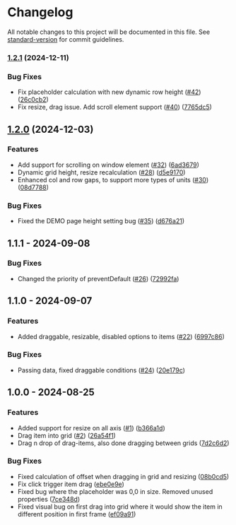 # Changelog

All notable changes to this project will be documented in this file. See [standard-version](https://github.com/conventional-changelog/standard-version) for commit guidelines.

### [1.2.1](https://github.com/skutam/angular-drag-drop-layout/compare/v1.2.0...v1.2.1) (2024-12-11)


### Bug Fixes

* Fix placeholder calculation with new dynamic row height ([#42](https://github.com/skutam/angular-drag-drop-layout/issues/42)) ([26c0cb2](https://github.com/skutam/angular-drag-drop-layout/commit/26c0cb2ae9b25c382e7c6504c4e4436662d766dc))
* Fix resize, drag issue. Add scroll element support ([#40](https://github.com/skutam/angular-drag-drop-layout/issues/40)) ([7765dc5](https://github.com/skutam/angular-drag-drop-layout/commit/7765dc5f10ac2f032f1a0e8dd69959c116eadf41))

## [1.2.0](https://github.com/skutam/angular-drag-drop-layout/compare/v1.1.1...v1.2.0) (2024-12-03)


### Features

* Add support for scrolling on window element ([#32](https://github.com/skutam/angular-drag-drop-layout/issues/32)) ([6ad3679](https://github.com/skutam/angular-drag-drop-layout/commit/6ad3679c4a3a31aba1b4c4c9ebd2467bfe73c278))
* Dynamic grid height, resize recalculation ([#28](https://github.com/skutam/angular-drag-drop-layout/issues/28)) ([d5e9170](https://github.com/skutam/angular-drag-drop-layout/commit/d5e917081eb6290b5e97b385b889389e63099a6b))
* Enhanced col and row gaps, to support more types of units ([#30](https://github.com/skutam/angular-drag-drop-layout/issues/30)) ([08d7788](https://github.com/skutam/angular-drag-drop-layout/commit/08d7788157d6c0d16e545d2388130e4a7b45f07b))


### Bug Fixes

* Fixed the DEMO page height setting bug ([#35](https://github.com/skutam/angular-drag-drop-layout/issues/35)) ([d676a21](https://github.com/skutam/angular-drag-drop-layout/commit/d676a21d3603bec976e0acb3846bc69d3af3eeda))

## 1.1.1 - 2024-09-08

### Bug Fixes

* Changed the priority of preventDefault ([#26](https://github.com/skutam/angular-drag-drop-layout/pull/26)) ([72992fa](https://github.com/skutam/angular-drag-drop-layout/commit/72992faac59f9117978fc1a523cd80ac121c68fe))

## 1.1.0 - 2024-09-07

### Features

* Added draggable, resizable, disabled options to items ([#22](https://github.com/skutam/angular-drag-drop-layout/pull/22)) ([6997c86](https://github.com/skutam/angular-drag-drop-layout/commit/6997c86e47317b0204b961231d8cb2158a659926))

### Bug Fixes

* Passing data, fixed draggable conditions ([#24](https://github.com/skutam/angular-drag-drop-layout/pull/24)) ([20e179c](https://github.com/skutam/angular-drag-drop-layout/commit/20e179ce9dbeb1d3c92ecc6b4d4d66415885db80))


## 1.0.0 - 2024-08-25

### Features

* Added support for resize on all axis ([#1](https://github.com/skutam/angular-drag-drop-layout/issues/1)) ([b366a1d](https://github.com/skutam/angular-drag-drop-layout/commit/b366a1d9039703eb0b50cb1818cc0898fc7cf8e8))
* Drag item into grid ([#2](https://github.com/skutam/angular-drag-drop-layout/issues/2)) ([26a54f1](https://github.com/skutam/angular-drag-drop-layout/commit/26a54f1c993624b7b87795af53752564ee753305))
* Drag n drop of drag-items, also done dragging between grids ([7d2c6d2](https://github.com/skutam/angular-drag-drop-layout/commit/7d2c6d2b01324fc8b297432297cd52396eacc830))

### Bug Fixes

* Fixed calculation of offset when dragging in grid and resizing ([08b0cd5](https://github.com/skutam/angular-drag-drop-layout/commit/08b0cd57c2dbf9f25e44f80ae23ee32fc332f2b2))
* Fix click trigger item drag ([ebe0e9e](https://github.com/skutam/angular-drag-drop-layout/commit/8be0e9e6cd18877c585a439740182e6c450e56d9))
* Fixed bug where the placeholder was 0,0 in size. Removed unused properties ([7ce348d](https://github.com/skutam/angular-drag-drop-layout/commit/7ce348db15d446f289b3b1a4f8df482242523081))
* Fixed visual bug on first drag into grid where it would show the item in different position in first frame ([ef09a91](https://github.com/skutam/angular-drag-drop-layout/commit/ef09a911b301ae3dcb82a0da6ec2b3fe83dc4214))
